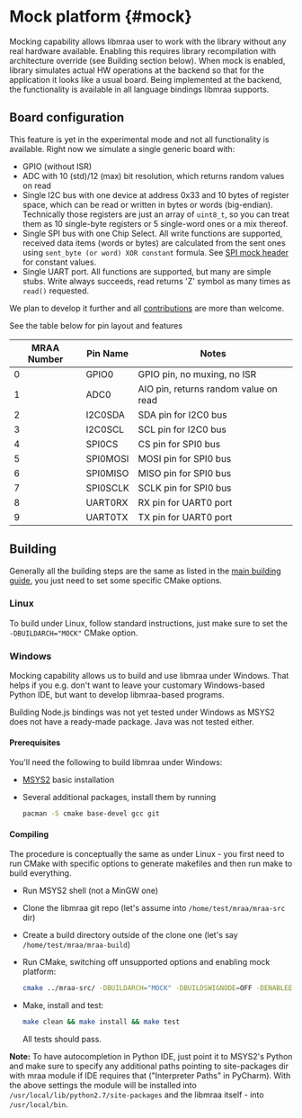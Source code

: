 Mock platform   {#mock}
=============

Mocking capability allows libmraa user to work with the library without any real
hardware available. Enabling this requires library recompilation with architecture
override (see Building section below). When mock is enabled, library simulates
actual HW operations at the backend so that for the application it looks
like a usual board. Being implemented at the backend, the functionality is available
in all language bindings libmraa supports.

Board configuration
-------------------

This feature is yet in the experimental mode and not all functionality is available.
Right now we simulate a single generic board with:
* GPIO (without ISR)
* ADC with 10 (std)/12 (max) bit resolution, which returns random values on read
* Single I2C bus with one device at address 0x33 and 10 bytes of register space,
which can be read or written in bytes or words (big-endian). Technically those
registers are just an array of `uint8_t`, so you can treat them as 10 single-byte
registers or 5 single-word ones or a mix thereof.
* Single SPI bus with one Chip Select. All write functions are supported, received
data items (words or bytes) are calculated from the sent ones using
`sent_byte (or word) XOR constant` formula.
See [SPI mock header](../include/mock/mock_board_spi.h#L38-L39) for constant values.
* Single UART port. All functions are supported, but many are simple stubs. Write
always succeeds, read returns 'Z' symbol as many times as `read()` requested.

We plan to develop it further and all [contributions](../CONTRIBUTING.md) are more than welcome.

See the table below for pin layout and features

| MRAA Number | Pin Name |            Notes                      |
|-------------|----------|---------------------------------------|
| 0           | GPIO0    | GPIO pin, no muxing, no ISR           |
| 1           | ADC0     | AIO pin, returns random value on read |
| 2           | I2C0SDA  | SDA pin for I2C0 bus                  |
| 3           | I2C0SCL  | SCL pin for I2C0 bus                  |
| 4           | SPI0CS   | CS pin for SPI0 bus                   |
| 5           | SPI0MOSI | MOSI pin for SPI0 bus                 |
| 6           | SPI0MISO | MISO pin for SPI0 bus                 |
| 7           | SPI0SCLK | SCLK pin for SPI0 bus                 |
| 8           | UART0RX  | RX pin for UART0 port                 |
| 9           | UART0TX  | TX pin for UART0 port                 |

Building
--------

Generally all the building steps are the same as listed
in the [main building guide](./building.md), you just need to set some specific
CMake options.

### Linux

To build under Linux, follow standard instructions, just make sure to set
the `-DBUILDARCH="MOCK"` CMake option.

### Windows

Mocking capability allows us to build and use libmraa under Windows. That helps
if you e.g. don't want to leave your customary Windows-based Python IDE, but
want to develop libmraa-based programs.

Building Node.js bindings was not yet tested under Windows as MSYS2
does not have a ready-made package. Java was not tested either.

#### Prerequisites

You'll need the following to build libmraa under Windows:

* [MSYS2](http://mingw-w64.org/doku.php/download/msys2) basic installation
* Several additional packages, install them by running

  ```bash
  pacman -S cmake base-devel gcc git
  ```

#### Compiling

The procedure is conceptually the same as under Linux - you first need to run
CMake with specific options to generate makefiles and then run make to build everything.

* Run MSYS2 shell (not a MinGW one)
* Clone the libmraa git repo (let's assume into `/home/test/mraa/mraa-src` dir)
* Create a build directory outside of the clone one (let's say `/home/test/mraa/mraa-build`)
* Run CMake, switching off unsupported options and enabling mock platform:

  ```bash
  cmake ../mraa-src/ -DBUILDARCH="MOCK" -DBUILDSWIGNODE=OFF -DENABLEEXAMPLES=OFF
  ```

* Make, install and test:

  ```bash
  make clean && make install && make test
  ```

  All tests should pass.

**Note:** To have autocompletion in Python IDE, just point it to MSYS2's Python
and make sure to specify any additional paths pointing to site-packages dir
with mraa module if IDE requires that ("Interpreter Paths" in PyCharm).
With the above settings the module will be installed into `/usr/local/lib/python2.7/site-packages`
and the libmraa itself - into `/usr/local/bin`.
